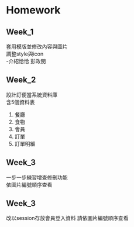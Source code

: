 # Homework

## Week_1
套用模版並修改內容與圖片 <br>
調整style與icon <br>
-介紹恰恰 彭政閔

## Week_2
設計訂便當系統資料庫 <br>
含5個資料表
  1. 餐廳
  2. 食物
  3. 會員
  4. 訂單
  5. 訂單明細
  
## Week_3
一步一步練習增查修刪功能 <br>
依圖片編號順序查看

## Week_3
改以session存放會員登入資料
請依圖片編號順序查看